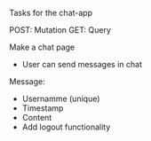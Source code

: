 Tasks for the chat-app

POST: Mutation 
GET: Query

Make a chat page
- User can send messages in chat 


Message: 
- Usernamme (unique)
- Timestamp 
- Content 
- Add logout functionality
